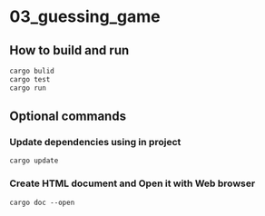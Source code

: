 # 03_guessing_game

## How to build and run

```bash
cargo bulid
cargo test
cargo run
```

## Optional commands

### Update dependencies using in project

```
cargo update
```

### Create HTML document and Open it with Web browser

```
cargo doc --open
```
